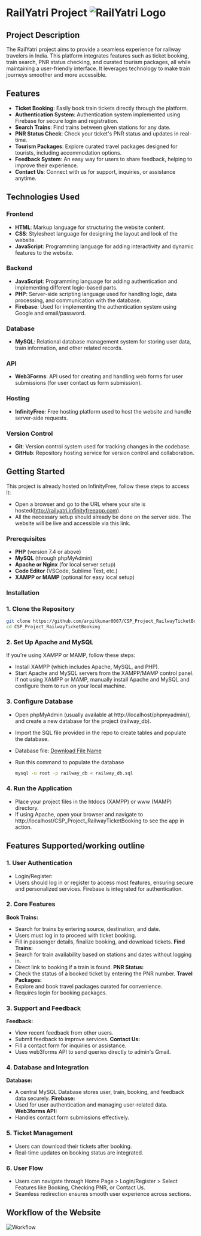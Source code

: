# RailYatri Project  ![RailYatri Logo](assets/logo.jpg)


## Project Description
The RailYatri project aims to provide a seamless experience for railway travelers in India. This platform integrates features such as ticket booking, train search, PNR status checking, and curated tourism packages, all while maintaining a user-friendly interface. It leverages technology to make train journeys smoother and more accessible.

## Features
- **Ticket Booking**: Easily book train tickets directly through the platform.
- **Authentication System**: Authentication system implemented using Firebase for secure login and registration.
- **Search Trains**: Find trains between given stations for any date.
- **PNR Status Check**: Check your ticket's PNR status and updates in real-time.
- **Tourism Packages**: Explore curated travel packages designed for tourists, including accommodation options.
- **Feedback System**: An easy way for users to share feedback, helping to improve their experience.
- **Contact Us**: Connect with us for support, inquiries, or assistance anytime.

## Technologies Used
### Frontend
- **HTML**: Markup language for structuring the website content.
- **CSS**: Stylesheet language for designing the layout and look of the website.
- **JavaScript**: Programming language for adding interactivity and dynamic features to the website.

### Backend
- **JavaScript**: Programming language for adding authentication and implementing different logic-based parts.
- **PHP**: Server-side scripting language used for handling logic, data processing, and communication with the database.
- **Firebase**: Used for implementing the authentication system using Google and email/password.

### Database
- **MySQL**: Relational database management system for storing user data, train information, and other related records.

### API
- **Web3Forms**: API used for creating and handling web forms for user submissions (for user contact us form submission).

### Hosting
- **InfinityFree**: Free hosting platform used to host the website and handle server-side requests.

### Version Control
- **Git**: Version control system used for tracking changes in the codebase.
- **GitHub**: Repository hosting service for version control and collaboration.

## Getting Started

This project is already hosted on InfinityFree, follow these steps to access it:
- Open a browser and go to the URL where your site is hosted(http://railyatri.infinityfreeapp.com).
- All the necessary setup should already be done on the server side. The website will be live and accessible via this link.


### Prerequisites
- **PHP** (version 7.4 or above)
- **MySQL** (through phpMyAdmin)
- **Apache or Nginx** (for local server setup)
- **Code Editor** (VSCode, Sublime Text, etc.)
- **XAMPP or MAMP** (optional for easy local setup)

### Installation
### 1. Clone the Repository
   ```bash
   git clone https://github.com/arpitkumar0007/CSP_Project_RailwayTicketBooking.git
   cd CSP_Project_RailwayTicketBooking
   ```

### 2. Set Up Apache and MySQL
If you're using XAMPP or MAMP, follow these steps:
- Install XAMPP (which includes Apache, MySQL, and PHP).
- Start Apache and MySQL servers from the XAMPP/MAMP control panel.\
If not using XAMPP or MAMP, manually install Apache and MySQL and configure them to run on your local machine.

### 3. Configure Database
- Open phpMyAdmin (usually available at http://localhost/phpmyadmin/), and create a new database for the project (railway_db).
- Import the SQL file provided in the repo to create tables and populate the database.
- Database file: [Download File Name](files/railway_db.sql)
- Run this command to populate the database
  
   ```bash
   mysql -u root -p railway_db < railway_db.sql
   ```

### 4. Run the Application
- Place your project files in the htdocs (XAMPP) or www (MAMP) directory.
- If using Apache, open your browser and navigate to http://localhost/CSP_Project_RailwayTicketBooking to see the app in action.



## Features Supported/working outline

### 1. User Authentication
- Login/Register:
- Users should log in or register to access most features, ensuring secure and personalized services. Firebase is integrated for authentication.
### 2. Core Features
 **Book Trains:**
- Search for trains by entering source, destination, and date.
- Users must log in to proceed with ticket booking.
- Fill in passenger details, finalize booking, and download tickets.
**Find Trains:**
- Search for train availability based on stations and dates without logging in.
- Direct link to booking if a train is found.
**PNR Status:**
- Check the status of a booked ticket by entering the PNR number.
**Travel Packages:**
- Explore and book travel packages curated for convenience.
- Requires login for booking packages.
### 3. Support and Feedback
**Feedback:**
- View recent feedback from other users.
- Submit feedback to improve services.
**Contact Us:**
- Fill a contact form for inquiries or assistance.
- Uses web3forms API to send queries directly to admin's Gmail.
### 4. Database and Integration
**Database:**
- A central MySQL Database stores user, train, booking, and feedback data securely.
**Firebase:**
- Used for user authentication and managing user-related data.
**Web3forms API:**
- Handles contact form submissions effectively.
### 5. Ticket Management
- Users can download their tickets after booking.
- Real-time updates on booking status are integrated.
### 6. User Flow
- Users can navigate through Home Page > Login/Register > Select Features like Booking, Checking PNR, or Contact Us.
- Seamless redirection ensures smooth user experience across sections.

## Workflow of the Website
![Workflow](assets/workflow.png)



  
